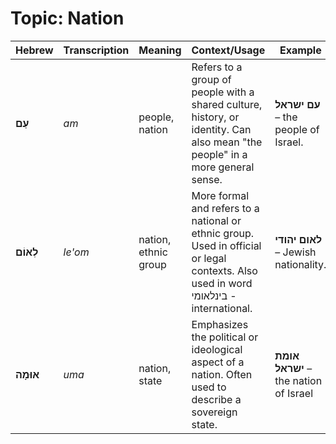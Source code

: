 # Topic: Nation

| **Hebrew** | **Transcription** | **Meaning** | **Context/Usage** | **Example**
|---------------|----------------|------------|----------------|----------------|
| **עַם**    | *am* | people, nation | Refers to a group of people with a shared culture, history, or identity. Can also mean "the people" in a more general sense. | **עם ישראל** – the people of Israel. |  
| **לְאוֹם** | *le'om* | nation, ethnic group | More formal and refers to a national or ethnic group. Used in official or legal contexts. Also used in word בינלאומי - international. | **לאום יהודי** – Jewish nationality. |  
| **אוּמָה** | *uma* | nation, state | Emphasizes the political or ideological aspect of a nation. Often used to describe a sovereign state. | **אומת ישראל** – the nation of Israel |  

